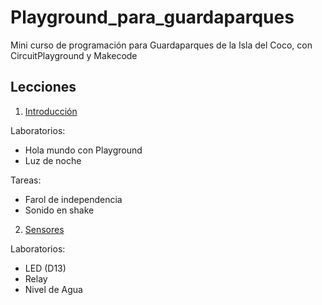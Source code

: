 # Playground_para_guardaparques
Mini curso de programación para Guardaparques de la Isla del Coco, con CircuitPlayground y Makecode

## Lecciones

1. [Introducción](https://github.com/fede2cr/Playground_para_guardaparques/blob/master/01%20-%20Introducci%C3%B3n.ipynb)

Laboratorios:

- Hola mundo con Playground
- Luz de noche

Tareas:
- Farol de independencia
- Sonido en shake


2. [Sensores](https://github.com/fede2cr/Playground_para_guardaparques/blob/master/02%20-%20Sensores.ipynb)

Laboratorios:

- LED (D13)
- Relay
- Nivel de Agua

